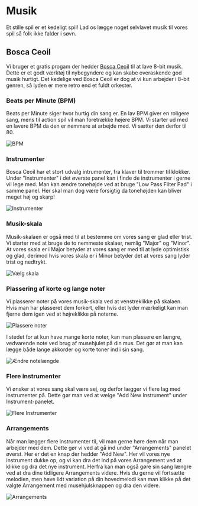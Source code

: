 # Musik
Et stille spil er et kedeligt spil! Lad os lægge noget selvlavet musik til vores spil så folk ikke falder i søvn. 

## Bosca Ceoil
Vi bruger et gratis progam der hedder [Bosca Ceoil](https://boscaceoil.net/) til at lave 8-bit musik. Dette er et godt værktøj til nybegyndere og kan skabe overaskende god musik hurtigt. Det kedelige ved Bosca Ceoil er dog at vi kun arbejder i 8-bit genren, så lyden er mere retro end et fuldt orkester.

### Beats per Minute (BPM)
Beats per Minute siger hvor hurtig din sang er. En lav BPM giver en roligere sang, mens til action spil vil man foretrække højere BPM. Vi starter ud med en lavere BPM da den er nemmere at arbejde med. Vi sætter den derfor til 80.  

![BPM](.../Resources/Animated_Images/Music/1.SettingBPM.gif)

### Instrumenter
Bosca Ceoil har et stort udvalg intrumenter, fra klaver til trommer til klokker. Under "Instrumenter" i det øverste panel kan i finde de instrumenter i gerne vil lege med. 
Man kan ændre tonehøjde ved at bruge "Low Pass Filter Pad" i samme panel. Her skal man dog være forsigtig da tonehøjden kan bliver meget høj og skarp!

![Instrumenter](..../Resources/Animated_Images/Music/2.Instruments.gif)

### Musik-skala
Musik-skalaen er også med til at bestemme om vores sang er glad eller trist. Vi starter med at bruge de to nemmeste skalaer, nemlig "Major" og "Minor". At vores skala er i Major betyder at vores sang er med til at lyde optimistisk og glad, derimod hvis vores skala er i Minor betyder det at vores sang lyder trist og nedtrykt.

![Vælg skala](.../Resources/Animated_Images/Music/5.ChoosingScale)

### Plassering af korte og lange noter
Vi plasserer noter på vores musik-skala ved at venstreklikke på skalaen. Hvis man har plasseret dem forkert, eller hvis det lyder mærkeligt kan man fjerne dem igen ved at højreklikke på noterne.

![Plassere noter](.../Resources/Animated_Images/Music/3.PlacingNotes.gif)

I stedet for at kun have mange korte noter, kan man plassere en længre, vedvarende note ved brug af musehjulet på din mus. Det gør at man kan lægge både lange akkorder og korte toner ind i sin sang.

![Ændre notelængde](.../Resources/Animated_Images/Music/4.PlacingLongNote.gif)

### Flere instrumenter
Vi ønsker at vores sang skal være sej, og derfor lægger vi flere lag med instrumenter på. Dette gør man ved at vælge "Add New Instrument" under Instrument-panelet. 

![Flere Instrumenter](.../Resources/Animated_Images/Music/6.AddNewInstrument)

### Arrangements
Når man lægger flere instrumenter til, vil man gerne høre dem når man arbejder med dem. Dette gør vi ved at gå ind under "Arrangements" panelet øverst. Her er det en knap der hedder "Add New". Her vil vores nye instrument dukke op, og vi kan dra det ind på vores Arrangement ved at klikke og dra det nye instrument. 
Herfra kan man også gøre sin sang længre ved at dra dine tidligere Arrangements videre. Hvis du gerne vil fortsætte melodien, men have lidt variation på din hovedmelodi kan man klikke på det valgte Arrangement med musehjulsknappen og dra den videre. 

![Arrangements](.../Resources/Animated_Images/Music/7.AddAndDragArrangements)